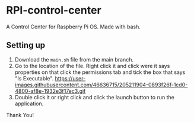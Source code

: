 # RPI-control-center
A Control Center for Raspberry Pi OS. Made with bash.

## Setting up

1. Download the `main.sh` file from the main branch.
2. Go to the location of the file. Right click it and click were it says properties on that click the permissions tab and tick the box that says "Is Executable". https://user-images.githubusercontent.com/46636715/205211904-0893f26f-1cd0-4800-af8e-1932e3f17ec3.gif
3. Double click it or right click and click the launch button to run the application.

Thank You!
